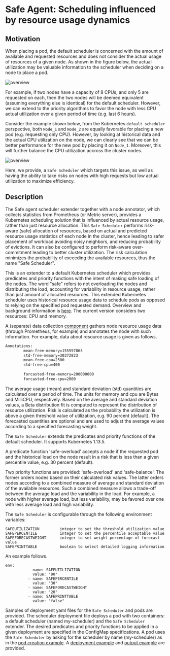 # Safe Agent: Scheduling influenced by resource usage dynamics

## Motivation

When placing a pod, the default scheduler is concerned with the amount of available and requested resources and does not consider the actual usage of resources of a given node. As shown in the figure below, the actual utilization may be valuable information to the scheduler when deciding on a node to place a pod.

![overview](../media/overview.png)

For example, if two nodes have a capacity of 8 CPUs, and only 5 are requested on each, then the two nodes will be deemed equivalent (assuming everything else is identical) for the default scheduler. However, we can extend to the priority algorithms to favor the node with less CPU actual utilization over a given period of time (e.g. last 6 hours).

Consider the example shown below, from the Kubernetes `default scheduler` perspective, both `Node_1` and `Node_2` are equally favorable for placing a new pod (e.g. requesting only CPU). However, by looking at historical data and the actual CPU utilization on the node, we can clearly see that we can be better performance for the new pod by placing it on `Node_1`. Moreover, this will further balance the CPU utilization accross the cluster nodes. 

![overview](../media/use-case.png)


Here, we provide, a `Safe Scheduler` which targets this issue, as well as having the ability to take risks on nodes with high requests but low actual utilization to maximize efficiency.

## Description

The Safe agent scheduler extender together with a node annotator, which collects statistics from Prometheus (or Metric server), provides a Kubernetes scheduling solution that is influenced by actual resource usage, rather than just resource allocation. This `Safe Scheduler` performs risk-aware (safe) allocation of resources, based on actual and predicted resource usage statistics of each node in the cluster, hence leading to safer placement of workload avoiding noisy neighbors, and reducing probability of evictions. It can also be configured to perform risk-aware over-commitment leading to better cluster utilization. The risk calculation minimizes the probability of exceeding the available resources, thus the name "Safe Scheduler".

This is an extender to a default Kubernetes scheduler which provides predicates and priority functions with the intent of making safe loading of the nodes. The word "safe" refers to not overloading the nodes and distributing the load, accounting for variability in resource usage, rather than just amount of allocated resources. This extended Kubernetes scheduler uses historical resource usage data to schedule pods as opposed to relying on the specified pod requested demand. Overview and background information is [here](../docs/usageResourceAlloc.pdf). The current version considers two resources: CPU and memory. 

A (separate) data collection [component](../node-annotator/usage/) gathers node resource usage data  (through Prometheus, for example) and annotates the node with such information. For example, data about resource usage is given as follows.

```bash
Annotations:
		mean-free-memory=155597063
		std-free-memory=30372823
		mean-free-cpu=2500
		std-free-cpu=400
		
		forcasted-free-memory=200000000
		forcasted-free-cpu=2000
```

The average usage (mean) and standard deviation (std) quantities are calculated over a period of time. The units for memory and cpu are Bytes and MilliCPU, respectively. Based on the average and standard deviation values, a Beta distribution fit is computed to represent the distribution of resource utilization. Risk is calculated as the probability the utilization is above a given threshold value of utilization, e.g. 90 percent (default). The forecasted quantities are optional and are used to adjust the average values according to a specified forecasting weight.

The `Safe Scheduler`  extends the predicates and priority functions of the default scheduler. It supports Kubernetes 1.13.5.

A predicate function 'safe-overload' accepts a node if the requested pod and the historical load on the node result in a risk that is less than a given percentile value, e.g. 30 percent (default). 

Two priority functions are provided: 'safe-overload' and 'safe-balance'. The former orders nodes based on their calculated risk values. The latter orders nodes according to a combined measure of average and standard deviation of the available resources. Such a combined measure allows a trade-off between the average load and the variability in the load. For example, a node with higher average load, but less variability, may be favored over one with less average load and high variability.

The `Safe Scheduler`  is configurable through the following environment variables: 

```
SAFEUTILIZATION			integer to set the threshold utilization value
SAFEPERCENTILE			integer to set the percentile acceptable value
SAFEFORECASTWEIGHT		integer to set weight percentage of forecast value
SAFEPRINTTABLE			boolean to select detailed logging information
```

An example follows.

```
env:
          - name: SAFEUTILIZATION
            value: "90"
          - name: SAFEPERCENTILE
            value: "30"
          - name: SAFEFORECASTWEIGHT
            value: "20"
          - name: SAFEPRINTTABLE
            value: "false"
```

Samples of deployment yaml files for the `Safe Scheduler` and pods are provided. The scheduler deployment file deploys a pod with two containers: a default scheduler (named my-scheduler) and the `Safe Scheduler` extender. The desired predicates and priority functions to be applied in a given deployment are specified in the ConfigMap specifications. A pod uses the `Safe Scheduler` by asking for the scheduler by name (my-scheduler) as in the [pod creation example](../yamlfiles/test-pod.yaml). A [deployment example](../yamlfiles/extender.safe.yaml) and [output example](../docs/example.pdf) are provided.

